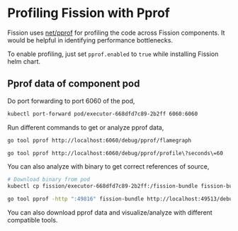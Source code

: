 # Profiling Fission with Pprof

Fission uses [net/pprof](https://pkg.go.dev/net/http/pprof) for profiling the code across Fission components.
It would be helpful in identifying performance bottlenecks.

To enable profiling, just set `pprof.enabled` to `true` while installing Fission helm chart.

## Pprof data of component pod

Do port forwarding to port 6060 of the pod,

```sh
kubectl port-forward pod/executor-668dfd7c89-2b2ff 6060:6060
```

Run different commands to get or analyze pprof data,

```sh
go tool pprof http://localhost:6060/debug/pprof/flamegraph

go tool pprof http://localhost:6060/debug/pprof/profile\?seconds\=60
```

You can also analyze with binary to get correct references of source,

```sh
# Download binary from pod
kubectl cp fission/executor-668dfd7c89-2b2ff:/fission-bundle fission-bundle

go tool pprof -http ":49816" fission-bundle http://localhost:49513/debug/pprof
```

You can also download pprof data and visualize/analyze with different compatible tools.
